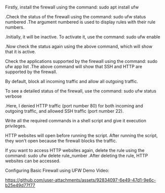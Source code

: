 Firstly, install the firewall using the command:
sudo apt install ufw

.Check the status of the firewall using the command:
sudo ufw status numbered
.The argument numbered is used to display rules with their rule numbers.

.Initially, it will be inactive. To activate it, use the command:
sudo ufw enable

.Now check the status again using the above command, which will show that it is active.

Check the applications supported by the firewall using the command:
sudo ufw app list
.The above command will show that SSH and HTTP are supported by the firewall.

By default, block all incoming traffic and allow all outgoing traffic.

To see a detailed status of the firewall, use the command:
sudo ufw status verbose

.Here, I denied HTTP traffic (port number 80) for both incoming and outgoing traffic, and allowed SSH traffic (port number 22).

Write all the required commands in a shell script and give it execution privileges.

HTTP websites will open before running the script. After running the script, they won't open because the firewall blocks the traffic.

If you want to access HTTP websites again, delete the rule using the command:
sudo ufw delete rule_number
.After deleting the rule, HTTP websites can be accessed.

Configuring Basic Firewall using UFW Demo Video:

https://github.com/user-attachments/assets/92834097-6e49-47d1-9e6c-b25e49d77f77
